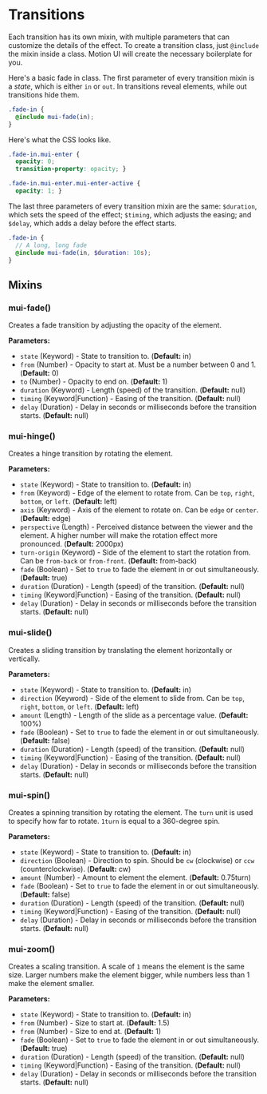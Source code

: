 # Transitions

Each transition has its own mixin, with multiple parameters that can customize the details of the effect. To create a transition class, just `@include` the mixin inside a class. Motion UI will create the necessary boilerplate for you.

Here's a basic fade in class. The first parameter of every transition mixin is a *state*, which is either `in` or `out`. In transitions reveal elements, while out transitions hide them.

```scss
.fade-in {
  @include mui-fade(in);
}
```

Here's what the CSS looks like.

```css
.fade-in.mui-enter {
  opacity: 0;
  transition-property: opacity; }

.fade-in.mui-enter.mui-enter-active {
  opacity: 1; }
```

The last three parameters of every transition mixin are the same: `$duration`, which sets the speed of the effect; `$timing`, which adjusts the easing; and `$delay`, which adds a delay before the effect starts.

```scss
.fade-in {
  // A long, long fade
  @include mui-fade(in, $duration: 10s);
}
```


## Mixins


### mui-fade()

Creates a fade transition by adjusting the opacity of the element.

**Parameters:**

- `state` (Keyword) - State to transition to. (**Default:** in)
- `from` (Number) - Opacity to start at. Must be a number between 0 and 1. (**Default:** 0)
- `to` (Number) - Opacity to end on. (**Default:** 1)
- `duration` (Keyword) - Length (speed) of the transition. (**Default:** null)
- `timing` (Keyword|Function) - Easing of the transition. (**Default:** null)
- `delay` (Duration) - Delay in seconds or milliseconds before the transition starts. (**Default:** null)


### mui-hinge()

Creates a hinge transition by rotating the element.

**Parameters:**

- `state` (Keyword) - State to transition to. (**Default:** in)
- `from` (Keyword) - Edge of the element to rotate from. Can be `top`, `right`, `bottom`, or `left`. (**Default:** left)
- `axis` (Keyword) - Axis of the element to rotate on. Can be `edge` or `center`. (**Default:** edge)
- `perspective` (Length) - Perceived distance between the viewer and the element. A higher number will make the rotation effect more pronounced. (**Default:** 2000px)
- `turn-origin` (Keyword) - Side of the element to start the rotation from. Can be `from-back` or `from-front`. (**Default:** from-back)
- `fade` (Boolean) - Set to `true` to fade the element in or out simultaneously. (**Default:** true)
- `duration` (Duration) - Length (speed) of the transition. (**Default:** null)
- `timing` (Keyword|Function) - Easing of the transition. (**Default:** null)
- `delay` (Duration) - Delay in seconds or milliseconds before the transition starts. (**Default:** null)


### mui-slide()

Creates a sliding transition by translating the element horizontally or vertically.

**Parameters:**

- `state` (Keyword) - State to transition to. (**Default:** in)
- `direction` (Keyword) - Side of the element to slide from. Can be `top`, `right`, `bottom`, or `left`. (**Default:** left)
- `amount` (Length) - Length of the slide as a percentage value. (**Default:** 100%)
- `fade` (Boolean) - Set to `true` to fade the element in or out simultaneously. (**Default:** false)
- `duration` (Duration) - Length (speed) of the transition. (**Default:** null)
- `timing` (Keyword|Function) - Easing of the transition. (**Default:** null)
- `delay` (Duration) - Delay in seconds or milliseconds before the transition starts. (**Default:** null)


### mui-spin()

Creates a spinning transition by rotating the element. The `turn` unit is used to specify how far to rotate. `1turn` is equal to a 360-degree spin.

**Parameters:**

- `state` (Keyword) - State to transition to. (**Default:** in)
- `direction` (Boolean) - Direction to spin. Should be `cw` (clockwise) or `ccw` (counterclockwise). (**Default:** cw)
- `amount` (Number) - Amount to element the element. (**Default:** 0.75turn)
- `fade` (Boolean) - Set to `true` to fade the element in or out simultaneously. (**Default:** false)
- `duration` (Duration) - Length (speed) of the transition. (**Default:** null)
- `timing` (Keyword|Function) - Easing of the transition. (**Default:** null)
- `delay` (Duration) - Delay in seconds or milliseconds before the transition starts. (**Default:** null)


### mui-zoom()

Creates a scaling transition. A scale of `1` means the element is the same size. Larger numbers make the element bigger, while numbers less than 1 make the element smaller.

**Parameters:**

- `state` (Keyword) - State to transition to. (**Default:** in)
- `from` (Number) - Size to start at. (**Default:** 1.5)
- `from` (Number) - Size to end at. (**Default:** 1)
- `fade` (Boolean) - Set to `true` to fade the element in or out simultaneously. (**Default:** true)
- `duration` (Duration) - Length (speed) of the transition. (**Default:** null)
- `timing` (Keyword|Function) - Easing of the transition. (**Default:** null)
- `delay` (Duration) - Delay in seconds or milliseconds before the transition starts. (**Default:** null)


